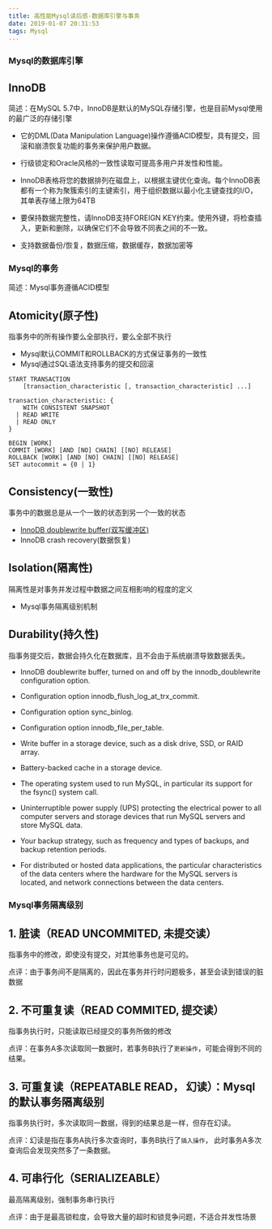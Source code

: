 ```yaml
---
title: 高性能Mysql读后感-数据库引擎与事务
date: 2019-01-07 20:31:53
tags: Mysql
---
```



### Mysql的数据库引擎

## InnoDB

简述：在MySQL 5.7中，InnoDB是默认的MySQL存储引擎，也是目前Mysql使用的最广泛的存储引擎

- 它的DML(Data Manipulation Language)操作遵循ACID模型，具有提交，回滚和崩溃恢复功能的事务来保护用户数据。

- 行级锁定和Oracle风格的一致性读取可提高多用户并发性和性能。

- InnoDB表格将您的数据排列在磁盘上，以根据主键优化查询。每个InnoDB表都有一个称为聚簇索引的主键索引，用于组织数据以最小化主键查找的I/O，其单表存储上限为64TB

- 要保持数据完整性，请InnoDB支持FOREIGN KEY约束。使用外键，将检查插入，更新和删除，以确保它们不会导致不同表之间的不一致。

- 支持数据备份/恢复，数据压缩，数据缓存，数据加密等

### Mysql的事务

简述：Mysql事务遵循ACID模型

## Atomicity(原子性)
指事务中的所有操作要么全部执行，要么全部不执行

- Mysql默认COMMIT和ROLLBACK的方式保证事务的一致性
- Mysql通过SQL语法支持事务的提交和回滚
```
START TRANSACTION
    [transaction_characteristic [, transaction_characteristic] ...]

transaction_characteristic: {
    WITH CONSISTENT SNAPSHOT
  | READ WRITE
  | READ ONLY
}

BEGIN [WORK]
COMMIT [WORK] [AND [NO] CHAIN] [[NO] RELEASE]
ROLLBACK [WORK] [AND [NO] CHAIN] [[NO] RELEASE]
SET autocommit = {0 | 1}
```

## Consistency(一致性)
事务中的数据总是从一个一致的状态到另一个一致的状态

- [InnoDB doublewrite buffer(双写缓冲区)](https://www.cnblogs.com/geaozhang/p/7241744.html)
- InnoDB crash recovery(数据恢复)

## Isolation(隔离性)
隔离性是对事务并发过程中数据之间互相影响的程度的定义

- Mysql事务隔离级别机制

## Durability(持久性)
指事务提交后，数据会持久化在数据库，且不会由于系统崩溃导致数据丢失。

- InnoDB doublewrite buffer, turned on and off by the innodb_doublewrite configuration option.

- Configuration option innodb_flush_log_at_trx_commit.

- Configuration option sync_binlog.

- Configuration option innodb_file_per_table.

- Write buffer in a storage device, such as a disk drive, SSD, or RAID array.

- Battery-backed cache in a storage device.

- The operating system used to run MySQL, in particular its support for the fsync() system call.

- Uninterruptible power supply (UPS) protecting the electrical power to all computer servers and storage devices that run MySQL servers and store MySQL data.

- Your backup strategy, such as frequency and types of backups, and backup retention periods.

- For distributed or hosted data applications, the particular characteristics of the data centers where the hardware for the MySQL servers is located, and network connections between the data centers.

### Mysql事务隔离级别

## 1. 脏读（READ UNCOMMITED, 未提交读）

指事务中的修改，即使没有提交，对其他事务也是可见的。

点评：由于事务间不是隔离的，因此在事务并行时问题极多，甚至会读到错误的脏数据

## 2. 不可重复读（READ COMMITED, 提交读）

指事务执行时，只能读取已经提交的事务所做的修改

点评：在事务A多次读取同一数据时，若事务B执行了`更新操作`，可能会得到不同的结果。

## 3. 可重复读（REPEATABLE READ， 幻读）：Mysql的默认事务隔离级别

指事务执行时，多次读取同一数据，得到的结果总是一样，但存在幻读。

点评：幻读是指在事务A执行多次查询时，事务B执行了`插入操作`， 此时事务A多次查询后会发现突然多了一条数据。

## 4. 可串行化（SERIALIZEABLE）

最高隔离级别，强制事务串行执行

点评：由于是最高锁粒度，会导致大量的超时和锁竞争问题，不适合并发性场景

